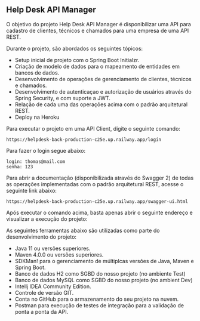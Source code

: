 <h2>Help Desk API Manager</h2>

O objetivo do projeto Help Desk API Manager é disponibilizar uma API para cadastro de clientes, técnicos e chamados
para uma empresa de uma API REST.

Durante o projeto, são abordados os seguintes tópicos:

* Setup inicial de projeto com o Spring Boot Initialzr.
* Criação de modelo de dados para o mapeamento de entidades em bancos de dados.
* Desenvolvimento de operações de gerenciamento de clientes, técnicos e chamados.
* Desenvolvimento de autenticaçao e autorização de usuários através do Spring Security, e com suporte a JWT.
* Relação de cada uma das operações acima com o padrão arquitetural REST.
* Deploy na Heroku

Para executar o projeto em uma API Client, digite o seguinte comando:

```
https://helpdesk-back-production-c25e.up.railway.app/login
```
Para fazer o login segue abaixo:
```
login: thomas@mail.com
senha: 123
```

Para abrir a documentação (disponibilizada através do Swagger 2) de todas as operações implementadas com o padrão arquitetural REST, acesse o seguinte link abaixo:
```
https://helpdesk-back-production-c25e.up.railway.app/swagger-ui.html
```

Após executar o comando acima, basta apenas abrir o seguinte endereço e visualizar a execução do projeto:

As seguintes ferramentas abaixo são utilizadas como parte do desenvolvimento do projeto:

* Java 11 ou versões superiores.
* Maven 4.0.0 ou versões superiores.
* SDKMan! para o gerenciamento de múltiplcas versões de Java, Maven e Spring Boot.
* Banco de dados H2 como SGBD do nosso projeto (no ambiente Test)
* Banco de dados MySQL como SGBD do nosso projeto (no ambient Dev)
* Intellj IDEA Community Edition.
* Controle de versão GIT.
* Conta no GitHub para o armazenamento do seu projeto na nuvem.
* Postman para execução de testes de integração para a validação de ponta a ponta da API.

